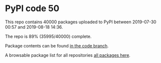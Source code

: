 # PyPI code 50

This repo contains 40000 packages uploaded to PyPI between 
2019-07-30 00:57 and 2019-08-18 14:36.

The repo is 89% (35995/40000) complete.

Package contents can be found [in the code branch](https://github.com/pypi-data/pypi-mirror-50/tree/code/packages).

A browsable package list for all repositories [all packages here](https://pypi-data.github.io/website/repositories/pypi-mirror-50).


